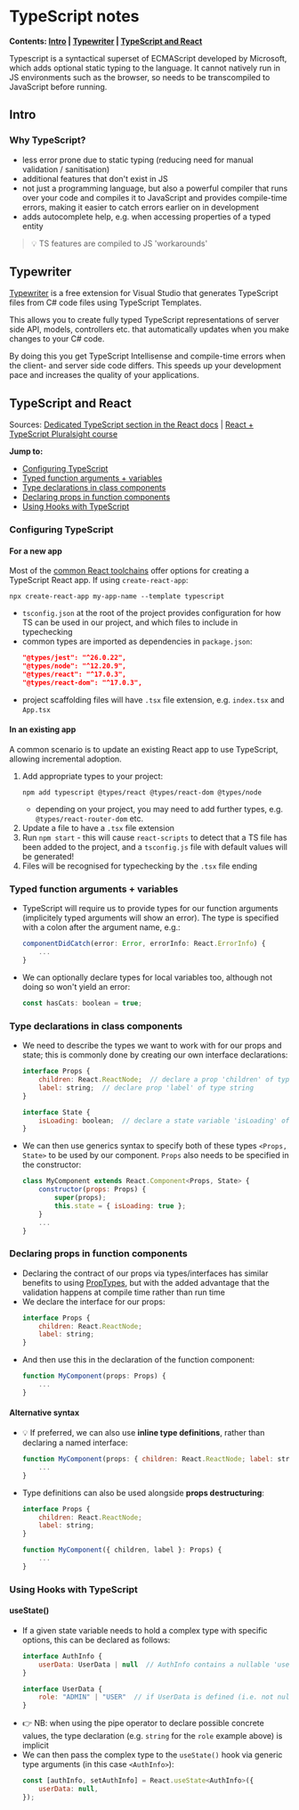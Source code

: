 # TypeScript notes
**Contents: [Intro](#intro) | [Typewriter](#typewriter) | [TypeScript and React](#typescript-and-react)**

Typescript is a syntactical superset of ECMAScript developed by Microsoft, which adds optional static typing to the language. It cannot natively run in JS environments such as the browser, so needs to be transcompiled to JavaScript before running.


## Intro
### Why TypeScript?
- less error prone due to static typing (reducing need for manual validation / sanitisation)
- additional features that don't exist in JS
- not just a programming language, but also a powerful compiler that runs over your code and compiles it to JavaScript and provides compile-time errors, making it easier to catch errors earlier on in development
- adds autocomplete help, e.g. when accessing properties of a typed entity

> :bulb: TS features are compiled to JS 'workarounds'


## Typewriter
[Typewriter](https://frhagn.github.io/Typewriter/) is a free extension for Visual Studio that generates TypeScript files from C# code files using TypeScript Templates.

This allows you to create fully typed TypeScript representations of server side API, models, controllers etc. that automatically updates when you make changes to your C# code.

By doing this you get TypeScript Intellisense and compile-time errors when the client- and server side code differs. This speeds up your development pace and increases the quality of your applications.


## TypeScript and React
Sources: [Dedicated TypeScript section in the React docs](https://reactjs.org/docs/static-type-checking.html#typescript) | [React + TypeScript Pluralsight course](https://app.pluralsight.com/library/courses/react-apps-typescript-building/table-of-contents)

**Jump to:**
- [Configuring TypeScript](#configuring-typescript)
- [Typed function arguments + variables](#typed-function-arguments--variables)
- [Type declarations in class components](#type-declarations-in-class-components)
- [Declaring props in function components](#declaring-props-in-function-components)
- [Using Hooks with TypeScript](#using-hooks-with-typescript)

### Configuring TypeScript

#### For a new app
Most of the [common React toolchains](https://reactjs.org/docs/create-a-new-react-app.html#recommended-toolchains) offer options for creating a TypeScript React app. If using `create-react-app`:
```
npx create-react-app my-app-name --template typescript
```
- `tsconfig.json` at the root of the project provides configuration for how TS can be used in our project, and which files to include in typechecking
- common types are imported as dependencies in `package.json`:
  ```json
  "@types/jest": "^26.0.22",
  "@types/node": "^12.20.9",
  "@types/react": "^17.0.3",
  "@types/react-dom": "^17.0.3",
  ```
- project scaffolding files will have `.tsx` file extension, e.g. `index.tsx` and `App.tsx`

#### In an existing app
A common scenario is to update an existing React app to use TypeScript, allowing incremental adoption.

1. Add appropriate types to your project:
   ```
   npm add typescript @types/react @types/react-dom @types/node
   ```
   - depending on your project, you may need to add further types, e.g. `@types/react-router-dom` etc.
1. Update a file to have a `.tsx` file extension
1. Run `npm start` - this will cause `react-scripts` to detect that a TS file has been added to the project, and a `tsconfig.js` file with default values will be generated!
1. Files will be recognised for typechecking by the `.tsx` file ending


### Typed function arguments + variables
- TypeScript will require us to provide types for our function arguments (implicitely typed arguments will show an error). The type is specified with a colon after the argument name, e.g.:
  ```js
  componentDidCatch(error: Error, errorInfo: React.ErrorInfo) {
      ...
  }
  ```
- We can optionally declare types for local variables too, although not doing so won't yield an error:
  ```js
  const hasCats: boolean = true;
  ```


### Type declarations in class components
- We need to describe the types we want to work with for our props and state; this is commonly done by creating our own interface declarations:
  ```js
  interface Props {
      children: React.ReactNode;  // declare a prop 'children' of type ReactNode
      label: string;  // declare prop 'label' of type string
  }
  
  interface State {
      isLoading: boolean;  // declare a state variable 'isLoading' of type boolean
  }
  ```
- We can then use generics syntax to specify both of these types `<Props, State>` to be used by our component. `Props` also needs to be specified in the constructor:
  ```js
  class MyComponent extends React.Component<Props, State> {
      constructor(props: Props) {
          super(props);
          this.state = { isLoading: true };
      }
      ...
  }
  ```

### Declaring props in function components
- Declaring the contract of our props via types/interfaces has similar benefits to using [PropTypes](/notes/React-Notes.md#2-validate-props-with-proptypes), but with the added advantage that the validation happens at compile time rather than run time
- We declare the interface for our props:
  ```js
  interface Props {
      children: React.ReactNode;
      label: string;
  }
  ```
- And then use this in the declaration of the function component:
  ```js
  function MyComponent(props: Props) {
      ...
  }
  ```

#### Alternative syntax
- 💡 If preferred, we can also use **inline type definitions**, rather than declaring a named interface:
  ```js
  function MyComponent(props: { children: React.ReactNode; label: string }) {
      ...
  }
  ```
- Type definitions can also be used alongside **props destructuring**:
  ```js
  interface Props {
      children: React.ReactNode;
      label: string;
  }
  
  function MyComponent({ children, label }: Props) {
      ...
  }
  ```

### Using Hooks with TypeScript
#### useState()
- If a given state variable needs to hold a complex type with specific options, this can be declared as follows:
  ```js
  interface AuthInfo {
      userData: UserData | null  // AuthInfo contains a nullable 'userData' property, which must match the 'UserData' interface below
  }

  interface UserData {
      role: "ADMIN" | "USER"  // if UserData is defined (i.e. not null) its role property must be of value 'ADMIN' or 'USER'
  }
  ```
- 👉 NB: when using the pipe operator to declare possible concrete values, the type declaration (e.g. `string` for the `role` example above) is implicit
- We can then pass the complex type to the `useState()` hook via generic type arguments (in this case `<AuthInfo>`):
  ```js
  const [authInfo, setAuthInfo] = React.useState<AuthInfo>({
      userData: null,
  });
  ```




